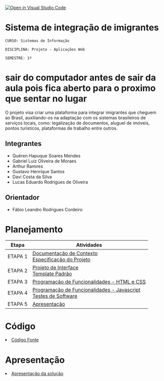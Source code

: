 [![Open in Visual Studio Code](https://classroom.github.com/assets/open-in-vscode-c66648af7eb3fe8bc4f294546bfd86ef473780cde1dea487d3c4ff354943c9ae.svg)](https://classroom.github.com/online_ide?assignment_repo_id=10319571&assignment_repo_type=AssignmentRepo)
# Sistema de integração de imigrantes

`CURSO: Sistemas de Informação`

`DISCIPLINA: Projeto - Aplicações Web`

`SEMESTRE: 1º`
# sair do computador antes de sair da aula pois fica aberto para o proximo que sentar no lugar 

O projeto visa criar uma plataforma para integrar imigrantes que cheguem ao Brasil, auxiliando-os na adaptação com os sistemas brasileiros de serviços locais, como: legalização de documentos, aluguel de imóveis, pontos turísticos, plataformas de trabalho entre outros. 

## Integrantes

* Quéren Hapuque Soares Mendes
* Gabriel Luiz Oliveira de Moraes
* Arthur Ramires 
* Gustavo Henrique Santos
* Davi Costa da Silva
* Lucas Eduardo Rodrigues de Oliveira

## Orientador

*  Fábio Leandro Rodrigues Cordeiro 

# Planejamento

| Etapa         | Atividades |
|  :----:   | ----------- |
| ETAPA 1         |[Documentação de Contexto](docs/context.md) <br> [Especificação do Projeto](docs/especification.md) |
| ETAPA 2         |[Projeto de Interface](docs/interface.md) <br> [Template Padrão](docs/template.md) |
| ETAPA 3         |[Programação de Funcionalidades - HTML e CSS](docs/development.md) |
| ETAPA 4        |[Programação de Funcionalidades - Javascript](docs/development.md) <br> [Testes de Software ](docs/tests.md) |
| ETAPA 5         | [Apresentação](presentation/README.md) |

# Código

<li><a href="src/README.md"> Código Fonte</a></li>

# Apresentação

<li><a href="presentation/README.md"> Apresentação da solução</a></li>
